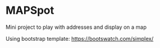 # MAPSpot
Mini project to play with addresses and display on a map

Using bootstrap template: https://bootswatch.com/simplex/
